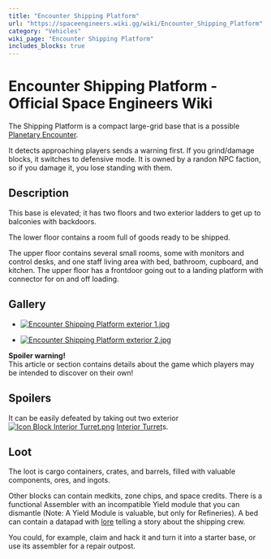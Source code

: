 ```yaml
---
title: "Encounter Shipping Platform"
url: "https://spaceengineers.wiki.gg/wiki/Encounter_Shipping_Platform"
category: "Vehicles"
wiki_page: "Encounter Shipping Platform"
includes_blocks: true
---
```


# Encounter Shipping Platform - Official Space Engineers Wiki

The Shipping Platform is a compact large-grid base that is a possible [Planetary Encounter](https://spaceengineers.wiki.gg/wiki/Planetary_Encounters "Planetary Encounters").

It detects approaching players sends a warning first. If you grind/damage blocks, it switches to defensive mode. It is owned by a randon NPC faction, so if you damage it, you lose standing with them.

## Description

This base is elevated; it has two floors and two exterior ladders to get up to balconies with backdoors.

The lower floor contains a room full of goods ready to be shipped.

The upper floor contains several small rooms, some with monitors and control desks, and one staff living area with bed, bathroom, cupboard, and kitchen. The upper floor has a frontdoor going out to a landing platform with connector for on and off loading.

## Gallery

*   [![Encounter Shipping Platform exterior 1.jpg](https://spaceengineers.wiki.gg/images/thumb/5/5a/Encounter_Shipping_Platform_exterior_1.jpg/120px-Encounter_Shipping_Platform_exterior_1.jpg?3b160f)](https://spaceengineers.wiki.gg/wiki/File:Encounter_Shipping_Platform_exterior_1.jpg)
    
*   [![Encounter Shipping Platform exterior 2.jpg](https://spaceengineers.wiki.gg/images/thumb/d/db/Encounter_Shipping_Platform_exterior_2.jpg/120px-Encounter_Shipping_Platform_exterior_2.jpg?93b0fe)](https://spaceengineers.wiki.gg/wiki/File:Encounter_Shipping_Platform_exterior_2.jpg)
    

**Spoiler warning!**  
This article or section contains details about the game which players may be intended to discover on their own!

## Spoilers

It can be easily defeated by taking out two exterior  [![Icon Block Interior Turret.png](https://spaceengineers.wiki.gg/images/thumb/1/17/Icon_Block_Interior_Turret.png/21px-Icon_Block_Interior_Turret.png?a22e06)](https://spaceengineers.wiki.gg/wiki/Interior_Turret "Interior Turret") [Interior Turret](https://spaceengineers.wiki.gg/wiki/Interior_Turret "Interior Turret")s.

## Loot

The loot is cargo containers, crates, and barrels, filled with valuable components, ores, and ingots.

Other blocks can contain medkits, zone chips, and space credits. There is a functional Assembler with an incompatible Yield module that you can dismantle (Note: A Yield Module is valuable, but only for Refineries). A bed can contain a datapad with [lore](https://spaceengineers.wiki.gg/wiki/Lore "Lore") telling a story about the shipping crew.

You could, for example, claim and hack it and turn it into a starter base, or use its assembler for a repair outpost.